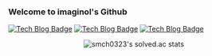 ### Welcome to imaginol's Github



[![Tech Blog Badge](http://img.shields.io/badge/-C-black?style=flat-square)](https://zzsza.github.io/)
[![Tech Blog Badge](http://img.shields.io/badge/-C%20++-black?style=flat-square)](https://zzsza.github.io/)
[![Tech Blog Badge](http://img.shields.io/badge/-C%20#-black?style=flat-square)](https://zzsza.github.io/)


  <div align=center>

  ![smch0323's solved.ac stats](https://github-readme-solvedac.hyp3rflow.vercel.app/api/?handle=smch0323) 
  
  </div>
